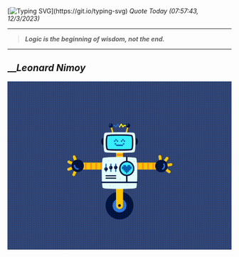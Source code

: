 [![Typing SVG](https://readme-typing-svg.herokuapp.com?font=Press+Start+2P&color=C2F784&size=35&width=900&height=100&lines=Hello+World%2C+I'm+Hung+!)](https://git.io/typing-svg) 
_Quote Today (07:57:43, 12/3/2023)_
___
>**_Logic is the beginning of wisdom, not the end._**
___

## __**_Leonard Nimoy_**

![RobotDance](src/assets/images/robot-dancing-dribble.gif?style=center)
